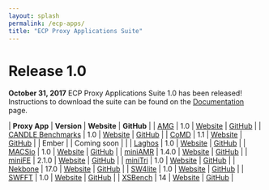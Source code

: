 ```yaml
---
layout: splash
permalink: /ecp-apps/
title: "ECP Proxy Applications Suite"
---
```


# Release 1.0

**October 31, 2017** ECP Proxy Applications Suite 1.0 has been released!
Instructions to download the suite can be found on the
[Documentation](https://exascaleproject.github.io/proxy-apps/docs) page.

| **Proxy App** | **Version** | **Website** | **GitHub** |
| [AMG](https://exascaleproject.github.io/proxy-apps/apps/amg/)        | 1.0   | [Website](https://codesign.llnl.gov/amg2013.php) | [GitHub](https://github.com/LLNL/AMG) |
| [CANDLE Benchmarks](https://exascaleproject.github.io/proxy-apps/apps/candle/)  | 1.0   | [Website](http://candle.cels.anl.gov/) | [GitHub](https://github.com/ECP-CANDLE/Benchmarks) |
| [CoMD](https://exascaleproject.github.io/proxy-apps/apps/comd/)      | 1.1   | [Website](http://www.exmatex.org/comd.html) | [GitHub](https://github.com/ECP-copa/CoMD) |
| Ember | | Coming soon | |
| [Laghos](https://exascaleproject.github.io/proxy-apps/apps/laghos/)  | 1.0   | [Website](https://codesign.llnl.gov/laghos.php) | [GitHub](https://github.com/CEED/Laghos) |
| [MACSio](https://exascaleproject.github.io/proxy-apps/apps/macsio/)  | 1.0   | [Website](https://codesign.llnl.gov/macsio.php) | [GitHub](https://github.com/LLNL/MACSio) |
| [miniAMR](https://exascaleproject.github.io/proxy-apps/apps/miniamr) | 1.4.0 | [Website](https://mantevo.org) | [GitHub](https://github.com/Mantevo/miniAMR) |
| [miniFE](https://exascaleproject.github.io/proxy-apps/apps/minife)   | 2.1.0 | [Website](https://mantevo.org) | [GitHub](https://github.com/Mantevo/miniFE) |
| [miniTri](https://exascaleproject.github.io/proxy-apps/apps/minitri) | 1.0   | [Website](https://mantevo.org) | [GitHub](https://github.com/Mantevo/miniTri) |
| [Nekbone](https://exascaleproject.github.io/proxy-apps/apps/nekbone) | 17.0  | [Website](	http://cesar.mcs.anl.gov/content/software/thermal_hydraulics) | [GitHub](https://github.com/Nek5000/Nekbone) |
| [SW4lite](https://exascaleproject.github.io/proxy-apps/apps/sw4lite) | 1.0   | [Website](https://geodynamics.org/cig/software/sw4) | [GitHub](https://github.com/geodynamics/sw4lite) |
| [SWFFT](https://exascaleproject.github.io/proxy-apps/apps/swfft)     | 1.0   | [Website](https://xgitlab.cels.anl.gov/hacc/SWFFT) | [GitHub](https://xgitlab.cels.anl.gov/hacc/SWFFT) |
| [XSBench](https://exascaleproject.github.io/proxy-apps/apps/xsbench) | 14    | [Website](https://github.com/ANL-CESAR/XSBench) | [GitHub](https://github.com/ANL-CESAR/XSBench) |
